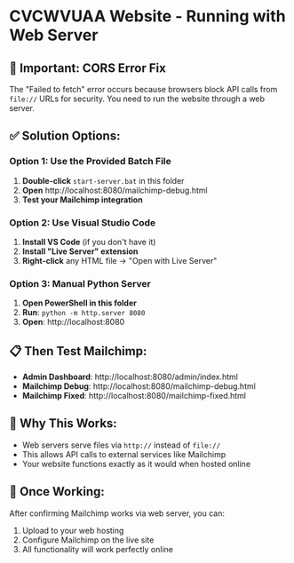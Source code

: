 # CVCWVUAA Website - Running with Web Server

## 🚨 Important: CORS Error Fix

The "Failed to fetch" error occurs because browsers block API calls from `file://` URLs for security. You need to run the website through a web server.

## ✅ Solution Options:

### Option 1: Use the Provided Batch File
1. **Double-click** `start-server.bat` in this folder
2. **Open** http://localhost:8080/mailchimp-debug.html
3. **Test your Mailchimp integration**

### Option 2: Use Visual Studio Code
1. **Install VS Code** (if you don't have it)
2. **Install "Live Server" extension**
3. **Right-click** any HTML file → "Open with Live Server"

### Option 3: Manual Python Server
1. **Open PowerShell in this folder**
2. **Run**: `python -m http.server 8080`
3. **Open**: http://localhost:8080

## 📋 Then Test Mailchimp:
- **Admin Dashboard**: http://localhost:8080/admin/index.html
- **Mailchimp Debug**: http://localhost:8080/mailchimp-debug.html
- **Mailchimp Fixed**: http://localhost:8080/mailchimp-fixed.html

## 🎯 Why This Works:
- Web servers serve files via `http://` instead of `file://`
- This allows API calls to external services like Mailchimp
- Your website functions exactly as it would when hosted online

## 🔧 Once Working:
After confirming Mailchimp works via web server, you can:
1. Upload to your web hosting
2. Configure Mailchimp on the live site
3. All functionality will work perfectly online